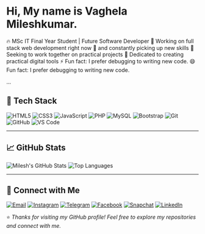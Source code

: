 # Hi, My name is Vaghela Mileshkumar.

🔥 MSc IT Final Year Student | Future Software Developer 
🔭 Working on full stack web development right now
🌱 and constantly picking up new skills 
👯 Seeking to work together on practical projects
🧠 Dedicated to creating practical digital tools 
⚡ Fun fact: I prefer debugging to writing new code. 
😄 Fun fact: I prefer debugging to writing new code.

...

## 🧰 Tech Stack


  <img src="https://img.shields.io/badge/HTML5-E34F26?style=flat&logo=html5&logoColor=white" alt="HTML5"/>
  <img src="https://img.shields.io/badge/CSS3-1572B6?style=flat&logo=css3&logoColor=white" alt="CSS3"/>
  <img src="https://img.shields.io/badge/JavaScript-F7DF1E?style=flat&logo=javascript&logoColor=black" alt="JavaScript"/>
  <img src="https://img.shields.io/badge/PHP-777BB4?style=flat&logo=php&logoColor=white" alt="PHP"/>
  <img src="https://img.shields.io/badge/MySQL-4479A1?style=flat&logo=mysql&logoColor=white" alt="MySQL"/>
  <img src="https://img.shields.io/badge/Bootstrap-563D7C?style=flat&logo=bootstrap&logoColor=white" alt="Bootstrap"/>
  <img src="https://img.shields.io/badge/Git-F05032?style=flat&logo=git&logoColor=white" alt="Git"/>
  <img src="https://img.shields.io/badge/GitHub-181717?style=flat&logo=github&logoColor=white" alt="GitHub"/>
  <img src="https://img.shields.io/badge/VS_Code-007ACC?style=flat&logo=visual-studio-code&logoColor=white" alt="VS Code"/>
</p>


---

## 📈 GitHub Stats

![Milesh's GitHub Stats](https://github-readme-stats.vercel.app/api?username=Milesh2309&show_icons=true&theme=radical)
![Top Languages](https://github-readme-stats.vercel.app/api/top-langs/?username=Milesh2309&layout=compact&theme=radical)

---

## 📲 Connect with Me

[![Email](https://img.shields.io/badge/Email-D14836?style=for-the-badge&logo=gmail&logoColor=white)](mailto:your-milesh2309@gmail.com)
[![Instagram](https://img.shields.io/badge/Instagram-E4405F?style=for-the-badge&logo=instagram&logoColor=white)](https://instagram.com/_milendrasinhji_610)
[![Telegram](https://img.shields.io/badge/Telegram-2CA5E0?style=for-the-badge&logo=telegram&logoColor=white)](https://t.me/milesh2309)
[![Facebook](https://img.shields.io/badge/Facebook-1877F2?style=for-the-badge&logo=facebook&logoColor=white)](https://www.facebook.com/share/14HKb6B2r61/)
[![Snapchat](https://img.shields.io/badge/Snapchat-FFFC00?style=for-the-badge&logo=snapchat&logoColor=black)](https://www.snapchat.com/add/milendrasinh20)
[![LinkedIn](https://img.shields.io/badge/LinkedIn-0A66C2?style=for-the-badge&logo=linkedin&logoColor=white)](https://www.linkedin.com/in/mileshkumar-vaghela)

⭐️ *Thanks for visiting my GitHub profile! Feel free to explore my repositories and connect with me.*
